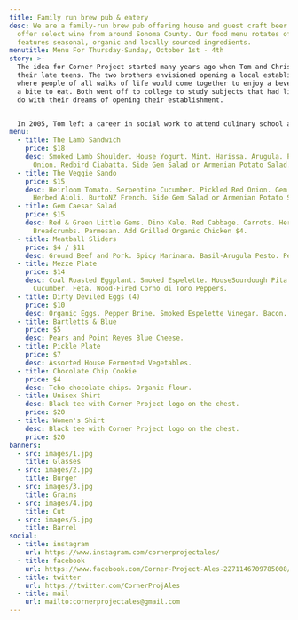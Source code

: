 ```yaml
---
title: Family run brew pub & eatery
desc: We are a family-run brew pub offering house and guest craft beer. We also
  offer select wine from around Sonoma County. Our food menu rotates often, and
  features seasonal, organic and locally sourced ingredients.
menutitle: Menu For Thursday-Sunday, October 1st - 4th
story: >-
  The idea for Corner Project started many years ago when Tom and Chris were in
  their late teens. The two brothers envisioned opening a local establishment
  where people of all walks of life would come together to enjoy a beverage and
  a bite to eat. Both went off to college to study subjects that had little to
  do with their dreams of opening their establishment.


  In 2005, Tom left a career in social work to attend culinary school and a few years later, Chris began brewing beer on his stove-top. In early 2017 the two of them revisited their dream in a more serious mindset and brought the concept of Corner Project to fruition.
menu:
  - title: The Lamb Sandwich
    price: $18
    desc: Smoked Lamb Shoulder. House Yogurt. Mint. Harissa. Arugula. Pickled Red
      Onion. Redbird Ciabatta. Side Gem Salad or Armenian Potato Salad.
  - title: The Veggie Sando
    price: $15
    desc: Heirloom Tomato. Serpentine Cucumber. Pickled Red Onion. Gem Lettuce.
      Herbed Aioli. BurtoNZ French. Side Gem Salad or Armenian Potato Salad.
  - title: Gem Caesar Salad
    price: $15
    desc: Red & Green Little Gems. Dino Kale. Red Cabbage. Carrots. Herbed
      Breadcrumbs. Parmesan. Add Grilled Organic Chicken $4.
  - title: Meatball Sliders
    price: $4 / $11
    desc: Ground Beef and Pork. Spicy Marinara. Basil-Arugula Pesto. Pecorino.
  - title: Mezze Plate
    price: $14
    desc: Coal Roasted Eggplant. Smoked Espelette. HouseSourdough Pita. Olives.
      Cucumber. Feta. Wood-Fired Corno di Toro Peppers.
  - title: Dirty Deviled Eggs (4)
    price: $10
    desc: Organic Eggs. Pepper Brine. Smoked Espelette Vinegar. Bacon.
  - title: Bartletts & Blue
    price: $5
    desc: Pears and Point Reyes Blue Cheese.
  - title: Pickle Plate
    price: $7
    desc: Assorted House Fermented Vegetables.
  - title: Chocolate Chip Cookie
    price: $4
    desc: Tcho chocolate chips. Organic flour.
  - title: Unisex Shirt
    desc: Black tee with Corner Project logo on the chest.
    price: $20
  - title: Women's Shirt
    desc: Black tee with Corner Project logo on the chest.
    price: $20
banners:
  - src: images/1.jpg
    title: Glasses
  - src: images/2.jpg
    title: Burger
  - src: images/3.jpg
    title: Grains
  - src: images/4.jpg
    title: Cut
  - src: images/5.jpg
    title: Barrel
social:
  - title: instagram
    url: https://www.instagram.com/cornerprojectales/
  - title: facebook
    url: https://www.facebook.com/Corner-Project-Ales-2271146709785008/
  - title: twitter
    url: https://twitter.com/CornerProjAles
  - title: mail
    url: mailto:cornerprojectales@gmail.com
---
```

